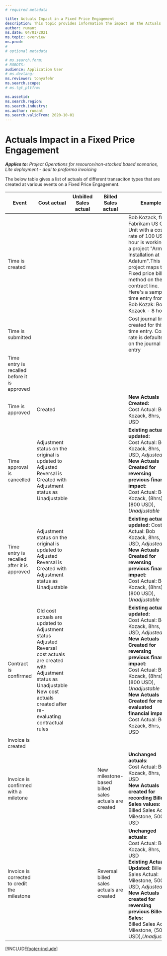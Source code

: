 ```yaml
---
# required metadata

title: Actuals Impact in a Fixed Price Engagement
description: This topic provides information the impact on the Actuals table at various events during the lifecylce of a Fixed Price engagement in Microsoft Dynamics 365 Project Operations.
author: rumant
ms.date: 04/01/2021
ms.topic: overview
ms.prod: 
#
# optional metadata

# ms.search.form: 
# ROBOTS: 
audience: Application User
# ms.devlang: 
ms.reviewer: tonyafehr
ms.search.scope: 
# ms.tgt_pltfrm: 

ms.assetid: 
ms.search.region: 
ms.search.industry: 
ms.author: rumant
ms.search.validFrom: 2020-10-01
---
```


#  Actuals Impact in a Fixed Price Engagement 

_**Applies to:** Project Operations for resource/non-stocked based scenarios, Lite deployment - deal to proforma invoicing_

The below table gives a list of actuals of different transaciton types that are created at various events on a Fixed Price Engagement. 

| **Event** | **Cost actual** | **Unbilled Sales actual** | **Billed Sales actual** | **Example** |
| --- | --- | --- | --- | --- |
| Time is created |   |   |   | Bob Kozack, from Fabrikam US Org Unit with a cost rate of 100 US per hour is working on a project "Arm Installation at Adatum".This project maps to a Fixed price billing method on the contract line. Here's a sample time entry from Bob Kozak: Bob Kozack - 8 hours |
| Time is submitted |   |   |   | Cost journal line is created for this time entry. Cost rate is defaulted on the journal entry |
| Time entry is recalled before it is approved |   |   |   |   |
| Time is approved| Created |   |   | **New Actuals Created:** <br> Cost Actual: Bob Kozack, 8hrs, 800 USD |
| Time approval is cancelled | Adjustment status on the original is updated to Adjusted <br> Reversal is Created with Adjustment status as Unadjustable |   |   | **Existing actuals updated:** <br> Cost Actual: Bob Kozack, 8hrs, 800 USD, _Adjusted_ <br>  **New Actuals Created for reversing previous financial impact:** <br>  Cost Actual: Bob Kozack, (8hrs), (800 USD), _Unadjustable_ |
| Time entry is recalled after it is approved | Adjustment status on the original is updated to Adjusted <br>  Reversal is Created with Adjustment status as Unadjustable |   |   | **Existing actuals updated:** Cost Actual: Bob Kozack, 8hrs, 800 USD, _Adjusted_ <br> **New Actuals Created for reversing previous financial impact:**  <br> Cost Actual: Bob Kozack, (8hrs), (800 USD), _Unadjustable_|
| Contract is confirmed | Old cost actuals are updated to Adjustment status Adjusted <br> Reversal cost actuals are created with Adjustment status as Unadjustable <br>  New cost actuals created after re-evaluating contractual rules |   |   | **Existing actuals updated:** <br> Cost Actual: Bob Kozack, 8hrs, 800 USD, _Adjusted_ **New Actuals Created for reversing previous financial impact:**<br>   Cost Actual: Bob Kozack, (8hrs), (800 USD), _Unadjustable_<br>  **New Actuals Created for re-evaluated financial impact**<br>  Cost Actual: Bob Kozack, 8hrs, 800 USD |
| Invoice is created | |   |   |   |
| Invoice is confirmed with a miletone |   |   | New milestone-based billed sales actuals are created | **Unchanged actuals:**<br>  Cost Actual: Bob Kozack, 8hrs, 800 USD <br> **New Actuals created for recording Billed Sales values:** <br>  Billed Sales Actual: Milestone, 5000 USD |
| Invoice is corrected to credit the milestone |   |   | Reversal billed sales actuals are created | **Unchanged actuals:** <br> Cost Actual: Bob Kozack, 8hrs, 800 USD<br>  **Existing Actuals Updated:** Billed Sales Actual: Milestone, 5000 USD, _Adjusted_ <br> **New Actuals created for reversing previous Billed Sales:** <br> Billed Sales Actual: Milestone, (5000 USD),_Unadjustable_ |


[!INCLUDE[footer-include](../includes/footer-banner.md)]
